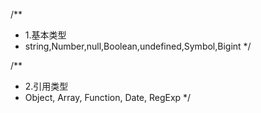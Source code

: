 /**
 * 1.基本类型
 * string,Number,null,Boolean,undefined,Symbol,Bigint 
*/

/**
 * 2.引用类型
 * Object, Array, Function, Date, RegExp
*/
